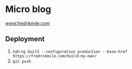 # Micro blog

www.fredrikmile.com

## Deployment

1. run `ng build --configuration production --base-href https://fredrikmile.com/build-my-own/`
2. `git push`
